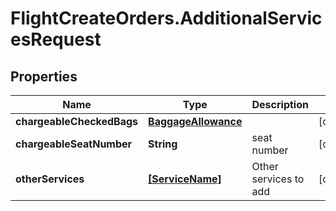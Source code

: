 # FlightCreateOrders.AdditionalServicesRequest

## Properties

Name | Type | Description | Notes
------------ | ------------- | ------------- | -------------
**chargeableCheckedBags** | [**BaggageAllowance**](BaggageAllowance.md) |  | [optional] 
**chargeableSeatNumber** | **String** | seat number | [optional] 
**otherServices** | [**[ServiceName]**](ServiceName.md) | Other services to add | [optional] 


